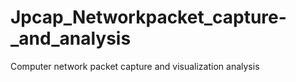 # Jpcap_Networkpacket_capture-_and_analysis
Computer network packet capture and visualization analysis
